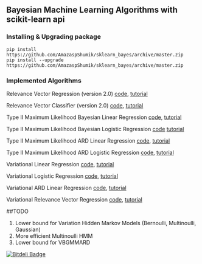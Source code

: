## Bayesian Machine Learning Algorithms with scikit-learn api


### Installing & Upgrading package

    pip install https://github.com/AmazaspShumik/sklearn_bayes/archive/master.zip
    pip install --upgrade https://github.com/AmazaspShumik/sklearn_bayes/archive/master.zip

### Implemented Algorithms

  Relevance Vector Regression (version 2.0)
  [code](https://github.com/AmazaspShumik/sklearn_bayes/blob/master/sklearn_bayes/rvm/fast_rvm.py), [tutorial](https://github.com/AmazaspShumik/sklearn_bayes/blob/master/ipython_notebooks_tutorials/rvm_ard/rvm_demo.ipynb)

  Relevance Vector Classifier (version 2.0)
  [code](https://github.com/AmazaspShumik/sklearn_bayes/blob/master/sklearn_bayes/rvm/fast_rvm.py), [tutorial](https://github.com/AmazaspShumik/sklearn_bayes/blob/master/ipython_notebooks_tutorials/rvm_ard/rvm_demo.ipynb)

  Type II Maximum Likelihood Bayesian Linear Regression
  [code](https://github.com/AmazaspShumik/sklearn_bayes/blob/master/sklearn_bayes/linear/bayesian_regression.py),  [tutorial](https://github.com/AmazaspShumik/sklearn_bayes/blob/master/ipython_notebooks_tutorials/type_II_regression/bayesian_regression_demo.ipynb)

  Type II Maximum Likelihood Bayesian Logistic Regression
  [code](https://github.com/AmazaspShumik/sklearn_bayes/blob/master/sklearn_bayes/logistic/bayesian_logistic.py) [tutorial](https://github.com/AmazaspShumik/sklearn_bayes/blob/master/ipython_notebooks_tutorials/type_II_logistic/bayesian_logistic_demo.ipynb)

  Type II Maximum Likelihood ARD Linear Regression
  [code](https://github.com/AmazaspShumik/sklearn_bayes/blob/master/sklearn_bayes/rvm/fast_rvm.py), [tutorial]()

  Type II Maximum Likelihood ARD Logistic Regression
  [code](https://github.com/AmazaspShumik/sklearn_bayes/blob/master/sklearn_bayes/rvm/fast_rvm.py),  [tutorial](https://github.com/AmazaspShumik/sklearn_bayes/blob/master/ipython_notebooks_tutorials/rvm_ard/ard_classification_demo.ipynb)

  Variational Linear Regression 
  [code](https://github.com/AmazaspShumik/sklearn_bayes/blob/master/sklearn_bayes/linear/variational_regression.py),  [tutorial](https://github.com/AmazaspShumik/sklearn_bayes/blob/master/ipython_notebooks_tutorials/variational_regression/variational_regression_demo.ipynb)

  Variational Logistic Regression
  [code](https://github.com/AmazaspShumik/sklearn_bayes/blob/master/sklearn_bayes/logistic/variational_logistic.py), [tutorial](https://github.com/AmazaspShumik/sklearn_bayes/blob/master/ipython_notebooks_tutorials/variational_logistic/variational_logistic_demo.ipynb)

  Variational ARD Linear Regression
  [code](https://github.com/AmazaspShumik/sklearn_bayes/blob/master/sklearn_bayes/vrvm/vrvm.py), [tutorial](https://github.com/AmazaspShumik/sklearn_bayes/blob/master/ipython_notebooks_tutorials/variational_rvm_ard/variational_rvm_demo.ipynb)

  Variational Relevance Vector Regression
  [code](https://github.com/AmazaspShumik/sklearn_bayes/blob/master/sklearn_bayes/vrvm/vrvm.py), [tutorial](https://github.com/AmazaspShumik/sklearn_bayes/blob/master/ipython_notebooks_tutorials/variational_rvm_ard/variational_rvm_demo.ipynb)
  
  
  
##TODO

  1) Lower bound for Variation Hidden Markov Models (Bernoulli, Multinoulli, Gaussian)
  2) More efficient Multinoulli HMM
  3) Lower bound for VBGMMARD








[![Bitdeli Badge](https://d2weczhvl823v0.cloudfront.net/AmazaspShumik/sklearn_bayes/trend.png)](https://bitdeli.com/free "Bitdeli Badge")

